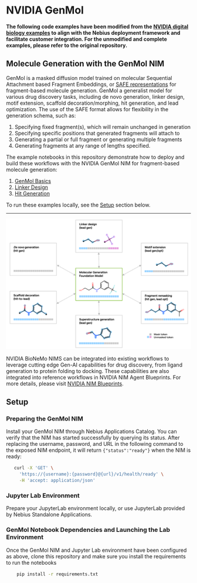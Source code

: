 # NVIDIA GenMol

**The following code examples have been modified from the [NVIDIA digital biology examples](https://github.com/nvidia/digital-biology-examples/tree/main/examples/nims/genmol) to align with the Nebius deployment framework and facilitate customer integration. For the unmodified and complete examples, please refer to the original repository.**

## Molecule Generation with the GenMol NIM
GenMol is a masked diffusion model trained on molecular Sequential Attachment based Fragment Embeddings, or [SAFE representations](https://arxiv.org/abs/2310.10773) for fragment-based molecule generation.  GenMol a generalist model for various drug discovery tasks, including de novo generation, linker design, motif extension, scaffold decoration/morphing, hit generation, and lead optimization.  The use of the SAFE format allows for flexibility in the generation schema, such as:

 1. Specifying fixed fragment(s), which will remain unchanged in generation
 2. Specifying specific positions that generated fragments will attach to
 3. Generating a partial or full fragment or generating multiple fragments
 4. Generating fragments at any range of lengths specified.


The example notebooks in this repository demonstrate how to deploy and build these workflows with the NVIDIA GenMol NIM for fragment-based molecule generation:
 1. [GenMol Basics](1.basics.ipynb)
 2. [Linker Design](2.linder-design.ipynb)
 3. [Hit Generation](2.hit-generation.ipynb)

To run these examples locally, see the [Setup](#Setup) section below.

***

<img src="genmol-use-cases.png" alt="GenMol use cases" width="800"/>

NVIDIA BioNeMo NIMS can be integrated into existing workflows to leverage cutting edge Gen-AI capabilities for drug discovery, from ligand generation to protein folding to docking. These capabilities are also integrated into reference workflows in NVIDIA NIM Agent Blueprints. For more details, please visit [NVIDIA NIM Blueprints](https://build.nvidia.com/nim/blueprints).

## Setup

### Preparing the GenMol NIM

Install your GenMol NIM through Nebius Applications Catalog. You can verify that the NIM has started successfully by querying its status. 
After replacing the username, password, and URL in the following command to the exposed NIM endpoint, it will return `{"status":"ready"}` when the NIM is ready:

```bash
   curl -X 'GET' \
     'https://{username}:{password}@{url}/v1/health/ready' \
     -H 'accept: application/json'
```

### Jupyter Lab Environment

Prepare your JupyterLab environment locally, or use JupyterLab provided by Nebius Standalone Applications. 

### GenMol Notebook Dependencies and Launching the Lab Environment

Once the GenMol NIM and Jupyter Lab environment have been configured as above, clone this repository and make sure you install the requirements to run the notebooks

```bash
    pip install -r requirements.txt
```

